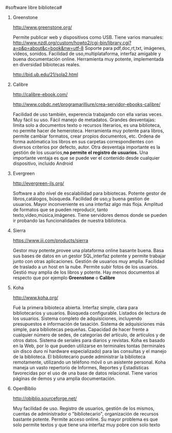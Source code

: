 #software libre biblioteca#

1. Greenstone

    http://www.greenstone.org/

    Permite publicar web y dispositivos como USB.
    Tiene varios manuales: http://www.nzdl.org/custom/howto2/cgi-bin/library.cgi?a=p&p=about&c=book&nw=utf-8
    Soporte para pdf,doc,rt,txt, imágenes, vídeos, sonidos.
    Facilidad de uso,multiplataforma, interfaz amigable y buena documentación online.
    Herramienta muy potente, implementada en diversidad bibiotecas reales.

    http://bid.ub.edu/21/sola2.html


2. Calibre

    http://calibre-ebook.com/

    http://www.cobdc.net/programarilliure/crea-servidor-ebooks-calibre/

    Facilidad de uso también, experencia trabajando con ella varias veces. Muy fácil su uso. Fácil manejo de metadatos.
    Grandes desventajas: limita solo a documentos texto o recursos literarios, es una biblioteca, no permite hacer de hemeroteca.
    Herramienta muy potente para libros, permite cambiar formatos, crear propios documentos, etc. Ordena de forma autómatica los libros en sus carpetas correspondientes con diversos criterios por defecto, autor.
    Otra desventaja importante es la gestión de los usuarios,<strong>no permite el registro de usuarios.</strong>
    Una importante ventaja es que se puede ver el contenido desde cualquier dispositivo, incluido Android

3. Evergreen

    http://evergreen-ils.org/

    Software a alto nivel de escalabilidad para bibiotecas. Potente gestor de libros,catálogos, búsqueda.
    Facilidad de uso,y buena gestion de usuarios.
    Mayor inconveniente es una interfaz algo más floja.
    Amplitud de formatos que se pueden reproducir, tanto texto,vídeo,música,imágenes.
    Tiene servidores demos donde se pueden ir probando las funcionalidades de nuestra biblioteca.

4. Sierra

    https://www.iii.com/products/sierra
    
    Gestor muy potente,provee una plataforma online basante buena. Basa sus bases de datos en un gestor SQL,interfaz potente y permite trabajar junto con otras aplicaciones.
    Gestión de usuarios muy amplia. Facilidad de traslado a un host en la nube. Permite subir fotos de los usuarios. Gestió muy amplia de los libros y potente.
    Hay menos documentos al respecto que por ejemplo **Greenstone** o **Calibre**

5. Koha

    http://www.koha.org/

    Fué la primera bibioteca abierta.
    Interfaz simple, clara para bibliotecarios y usuarios.
    Búsqueda configurable.
    Listados de lectura de los usuarios.
    Sistema completo de adquisiciones, incluyendo presupuestos e información de tasación.
    Sistema de adquisiciones más simple, para bibliotecas pequeñas.
    Capacidad de hacer frente a cualquier número de sedes, de categorías del artículo, de artículos y de otros datos.
    Sistema de seriales para diarios y revistas.
    Koha es basado en la Web, por lo que pueden utilizarse en terminales tontas (terminales sin disco duro ni hardware especializado) para las consultas y el manejo de la biblioteca.
    El bibliotecario puede administrar la biblioteca remotamente, utilizando un teléfono móvil o un asistente personal.
    Koha maneja un vasto repertorio de Informes, Reportes y Estadísticas favorecidas por el uso de una base de datos relacional.
    Tiene varios páginas de demos y una amplia documentación.


6. OpenBiblio

    http://obiblio.sourceforge.net/

    Muy facilidad de uso. Registro de usuarios, gestión de los mismos, cuentas de administrador o "bibliotecario", organización de recursos bastante potente. Permite acceso online.
    Su mayor problema es que solo permite textos y que tiene una interfaz muy pobre con solo texto